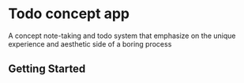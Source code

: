 # Todo concept app

A concept note-taking and todo system that emphasize on the unique experience and aesthetic side of a boring process

## Getting Started
